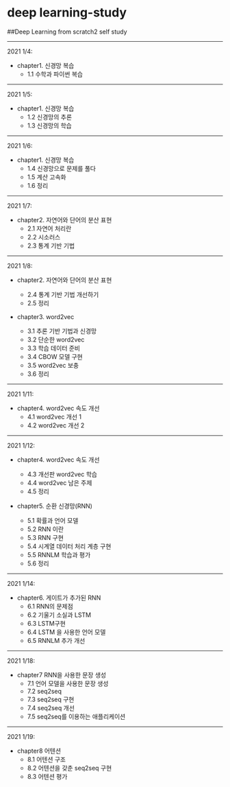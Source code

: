 # deep learning-study
##Deep Learning from scratch2 self study
***
2021 1/4:  
* chapter1. 신경망 복습  
  * 1.1 수학과 파이썬 복습
***
2021 1/5:  
* chapter1. 신경망 복습  
  * 1.2 신경망의 추론
  * 1.3 신경망의 학습
***
2021 1/6:
* chapter1. 신경망 복습  
  * 1.4 신경망으로 문제를 풀다
  * 1.5 계산 고속화
  * 1.6 정리  
  
***  
2021 1/7:  
* chapter2. 자연어와 단어의 분산 표현  
  * 2.1 자연어 처리란  
  * 2.2 시소러스  
  * 2.3 통계 기반 기법  
  
***
2021 1/8:  
* chapter2. 자연어와 단어의 분산 표현  
  * 2.4 통계 기반 기법 개선하기  
  * 2.5 정리  
  
* chapter3. word2vec  
  * 3.1 추론 기반 기법과 신경망  
  * 3.2 단순한 word2vec  
  * 3.3 학습 데이터 준비  
  * 3.4 CBOW 모델 구현  
  * 3.5 word2vec 보충  
  * 3.6 정리  
  

***
2021 1/11:  
* chapter4. word2vec 속도 개선  
  * 4.1 word2vec 개선 1
  * 4.2 word2vec 개선 2
  
***
2021 1/12:  
* chapter4. word2vec 속도 개선
  * 4.3 개선판 word2vec 학습  
  * 4.4 word2vec 남은 주제  
  * 4.5 정리  
  
* chapter5. 순환 신경망(RNN)  
  
  * 5.1 확률과 언어 모델
  * 5.2 RNN 이란
  * 5.3 RNN 구현
  * 5.4 시계열 데이터 처리 계층 구현
  * 5.5 RNNLM 학습과 평가
  * 5.6 정리
  
***
2021 1/14:
* chapter6. 게이트가 추가된 RNN  
  * 6.1 RNN의 문제점  
  * 6.2 기울기 소실과 LSTM
  * 6.3 LSTM구현
  * 6.4 LSTM 을 사용한 언어 모델
  * 6.5 RNNLM 추가 개선  
  
***
2021 1/18:  
* chapter7 RNN을 사용한 문장 생성  
  * 7.1 언어 모델을 사용한 문장 생성  
  * 7.2 seq2seq  
  * 7.3 seq2seq 구현  
  * 7.4 seq2seq 개선  
  * 7.5 seq2seq를 이용하는 애플리케이션  
  
***
2021 1/19:  
* chapter8 어텐션  
  * 8.1 어텐션 구조  
  * 8.2 어텐션을 갖춘 seq2seq 구현  
  * 8.3 어텐션 평가
